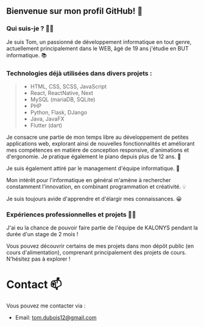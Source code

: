﻿## Bienvenue sur mon profil GitHub! 👋

### Qui suis-je ? 👨‍💻

Je suis Tom, un passionné de développement informatique en tout genre, actuellement principalement dans le WEB, âgé de 19 ans j'étudie en BUT informatique. 📚

### Technologies déjà utilisées dans divers projets :

> - HTML, CSS, SCSS, JavaScript
> - React, ReactNative, Next
> - MySQL (mariaDB, SQLite)
> - PHP
> - Python, Flask, DJango
> - Java, JavaFX
> - Flutter (dart)

Je consacre une partie de mon temps libre au développement de petites applications web, explorant ainsi de nouvelles fonctionnalités et améliorant mes compétences en matière de conception responsive, d'animations et d'ergonomie.
Je pratique également le piano depuis plus de 12 ans. 🎵

Je suis également attiré par le management d'équipe informatique. :100:

Mon intérêt pour l'informatique en général m'amène à rechercher constamment l'innovation, en combinant programmation et créativité. 💡

Je suis toujours avide d'apprendre et d'élargir mes connaissances. 😀

### Expériences professionnelles et projets 👨‍💼

J'ai eu la chance de pouvoir faire partie de l'équipe de KALONYS pendant la durée d'un stage de 2 mois !

Vous pouvez découvrir certains de mes projets dans mon dépôt public (en cours d'alimentation), comprenant principalement des projets de cours. N'hésitez pas à explorer !


# Contact 📫

Vous pouvez me contacter via :

- Email: tom.dubois12@gmail.com
